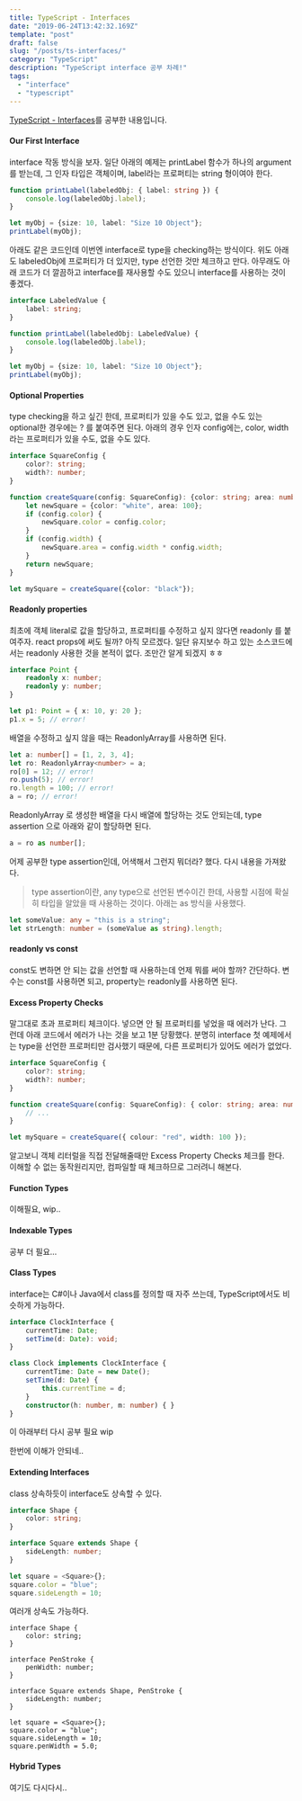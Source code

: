 ```yaml
---
title: TypeScript - Interfaces
date: "2019-06-24T13:42:32.169Z"
template: "post"
draft: false
slug: "/posts/ts-interfaces/"
category: "TypeScript"
description: "TypeScript interface 공부 차례!"
tags:
  - "interface"
  - "typescript"
---
```


[TypeScript - Interfaces](https://www.typescriptlang.org/docs/handbook/interfaces.html)를 공부한 내용입니다.

#### Our First Interface
interface 작동 방식을 보자. 일단 아래의 예제는 printLabel 함수가 하나의 argument를 받는데, 그 인자 타입은 객체이며, label라는 프로퍼티는 string 형이여야 한다.
```ts
function printLabel(labeledObj: { label: string }) {
    console.log(labeledObj.label);
}

let myObj = {size: 10, label: "Size 10 Object"};
printLabel(myObj);
```
아래도 같은 코드인데 이번엔 interface로 type을 checking하는 방식이다. 위도 아래도 labeledObj에 프로퍼티가 더 있지만, type 선언한 것만 체크하고 만다.
아무래도 아래 코드가 더 깔끔하고 interface를 재사용할 수도 있으니 interface를 사용하는 것이 좋겠다.
```ts
interface LabeledValue {
    label: string;
}

function printLabel(labeledObj: LabeledValue) {
    console.log(labeledObj.label);
}

let myObj = {size: 10, label: "Size 10 Object"};
printLabel(myObj);
```

#### Optional Properties
type checking을 하고 싶긴 한데, 프로퍼티가 있을 수도 있고, 없을 수도 있는 optional한 경우에는 ? 를 붙여주면 된다. 아래의 경우 인자 config에는, color, width라는 프로퍼티가 있을 수도, 없을 수도 있다.
```ts
interface SquareConfig {
    color?: string;
    width?: number;
}

function createSquare(config: SquareConfig): {color: string; area: number} {
    let newSquare = {color: "white", area: 100};
    if (config.color) {
        newSquare.color = config.color;
    }
    if (config.width) {
        newSquare.area = config.width * config.width;
    }
    return newSquare;
}

let mySquare = createSquare({color: "black"});
```

#### Readonly properties
최초에 객체 literal로 값을 할당하고, 프로퍼티를 수정하고 싶지 않다면 readonly 를 붙여주자. react props에 써도 될까? 아직 모르겠다.
일단 유지보수 하고 있는 소스코드에서는 readonly 사용한 것을 본적이 없다. 조만간 알게 되겠지 ㅎㅎ
```ts
interface Point {
    readonly x: number;
    readonly y: number;
}

let p1: Point = { x: 10, y: 20 };
p1.x = 5; // error!
```
배열을 수정하고 싶지 않을 때는 ReadonlyArray를 사용하면 된다.
```ts
let a: number[] = [1, 2, 3, 4];
let ro: ReadonlyArray<number> = a;
ro[0] = 12; // error!
ro.push(5); // error!
ro.length = 100; // error!
a = ro; // error!
```
ReadonlyArray 로 생성한 배열을 다시 배열에 할당하는 것도 안되는데,  type assertion 으로 아래와 같이 할당하면 된다.
```ts
a = ro as number[];
```

어제 공부한 type assertion인데, 어색해서 그런지 뭐더라? 했다. 다시 내용을 가져왔다.

> type assertion이란, any type으로 선언된 변수이긴 한데, 사용할 시점에 확실히 타입을 알았을 때 사용하는 것이다. 아래는 as 방식을 사용했다.
```ts
let someValue: any = "this is a string";
let strLength: number = (someValue as string).length;
```

#### readonly vs const
const도 변하면 안 되는 값을 선언할 때 사용하는데 언제 뭐를 써야 할까? 간단하다. 변수는 const를 사용하면 되고, property는 readonly를 사용하면 된다.

#### Excess Property Checks
말그대로 초과 프로퍼티 체크이다. 넣으면 안 될 프로퍼티를 넣었을 때 에러가 난다. 그런데 아래 코드에서 에러가 나는 것을 보고 1분 당황했다.
분명히 interface 첫 예제에서는 type을 선언한 프로퍼티만 검사했기 때문에, 다른 프로퍼티가 있어도 에러가 없었다.
```ts
interface SquareConfig {
    color?: string;
    width?: number;
}

function createSquare(config: SquareConfig): { color: string; area: number } {
    // ...
}

let mySquare = createSquare({ colour: "red", width: 100 });
```
알고보니 객체 리터럴을 직접 전달해줄때만 Excess Property Checks 체크를 한다. 이해할 수 없는 동작원리지만, 컴파일할 때 체크하므로 그러려니 해본다.

#### Function Types
이해필요, wip..

#### Indexable Types
공부 더 필요...


#### Class Types
interface는 C#이나 Java에서 class를 정의할 때 자주 쓰는데, TypeScript에서도 비슷하게 가능하다.

```ts
interface ClockInterface {
    currentTime: Date;
    setTime(d: Date): void;
}

class Clock implements ClockInterface {
    currentTime: Date = new Date();
    setTime(d: Date) {
        this.currentTime = d;
    }
    constructor(h: number, m: number) { }
}
```
이 아래부터 다시 공부 필요 wip

한번에 이해가 안되네..

#### Extending Interfaces
class 상속하듯이 interface도 상속할 수 있다.
```ts
interface Shape {
    color: string;
}

interface Square extends Shape {
    sideLength: number;
}

let square = <Square>{};
square.color = "blue";
square.sideLength = 10;
```

여러개 상속도 가능하다.
```
interface Shape {
    color: string;
}

interface PenStroke {
    penWidth: number;
}

interface Square extends Shape, PenStroke {
    sideLength: number;
}

let square = <Square>{};
square.color = "blue";
square.sideLength = 10;
square.penWidth = 5.0;
```

#### Hybrid Types
여기도 다시다시..
